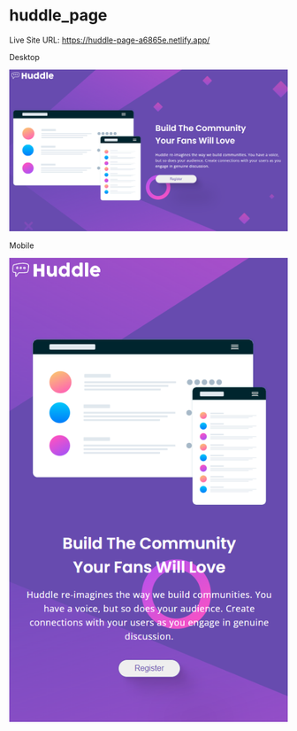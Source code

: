 # huddle_page

Live Site URL: https://huddle-page-a6865e.netlify.app/

Desktop

![](end%20result/Screenshot%202022-06-11%20150805.png)

Mobile

![](end%20result/Screenshot%202022-06-11%20150826.png)
